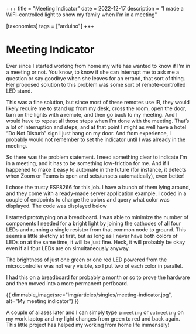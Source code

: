 +++
title = "Meeting Indicator"
date = 2022-12-17
description = "I made a WiFi-controlled light to show my family when I'm in a meeting"

[taxonomies]
tags = ["arduino"]
+++

# Meeting Indicator
Ever since I started working from home my wife has wanted to know if I’m in a meeting or not. You know, to know if she can interrupt me to ask me a question or say goodbye when she leaves for an errand, that sort of thing. Her proposed solution to this problem was some sort of remote-controlled LED stand.

This was a fine solution, but since most of these remotes use IR, they would likely require me to stand up from my desk, cross the room, open the door, turn on the lights with a remote, and then go back to my meeting. And I would have to repeat all those steps when I’m done with the meeting. That’s a lot of interruption and steps, and at that point I might as well have a hotel “Do Not Disturb” sign I just hang on my door. And from experience, I probably would not remember to set the indicator until I was already in the meeting.

So there was the problem statement. I need something clear to indicate I’m in a meeting, and it has to be something low-friction for me. And if I happened to make it easy to automate in the future (for instance, it detects when Zoom or Teams is open and sets/unsets automatically), even better!

I chose the trusty ESP8266 for this job. I have a bunch of them lying around, and they come with a ready-made server application example. I coded in a couple of endpoints to change the colors and query what color was displayed. The code was displayed below

I started prototyping on a breadboard. I was able to minimize the number of components I needed for a bright light by joining the cathodes of all four LEDs and running a single resistor from that common node to ground. This seems a little sketchy at first, but as long as I never have both colors of LEDs on at the same time, it will be just fine. Heck, it will probably be okay even if all four LEDs are on simultaneously anyway.

The brightness of just one green or one red LED powered from the microcontroller was not very visible, so I put two of each color in parallel.

I had this on a breadboard for probably a month or so to prove the hardware and then moved into a more permanent perfboard.

{{ dimmable_image(src="img/articles/singles/meeting-indicator.jpg", alt="My meeting indicator") }}

A couple of aliases later and I can simply type `inmeeting` or `outmeeting` on my work laptop and my light changes from green to red and back again. This little project has helped my working from home life immensely!
